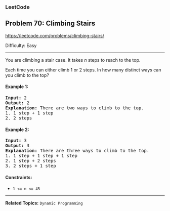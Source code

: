 ### LeetCode 
## Problem 70: Climbing Stairs

https://leetcode.com/problems/climbing-stairs/

Difficulty: Easy

---

You are climbing a stair case. It takes *n* steps to reach to the top.

Each time you can either climb 1 or 2 steps. In how many distinct ways can you climb to the top?

#### Example 1:

<pre>
<b>Input:</b> 2
<b>Output:</b> 2
<b>Explanation:</b> There are two ways to climb to the top.
1. 1 step + 1 step
2. 2 steps
</pre>

#### Example 2:

<pre>
<b>Input:</b> 3
<b>Output:</b> 3
<b>Explanation:</b> There are three ways to climb to the top.
1. 1 step + 1 step + 1 step
2. 1 step + 2 steps
3. 2 steps + 1 step
</pre>


#### Constraints:

* ```1 <= n <= 45```

---

**Related Topics:** 
```Dynamic Programming```